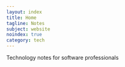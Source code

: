 ```yaml
---
layout: index
title: Home
tagline: Notes
subject: website
noindex: true
category: tech
---
```


Technology notes for software professionals
